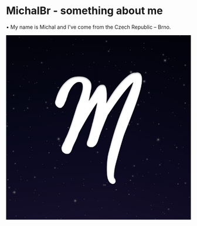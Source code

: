 <h1>MichalBr - something about me</h1>
• My name is Michal and I've come from the Czech Republic – Brno.

<img src=folder/content/me.jpg></img>
